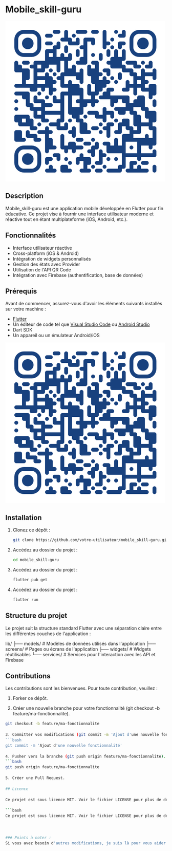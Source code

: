 # Mobile_skill-guru

![Logo](./assets/images/qr-code.png)

## Description

Mobile_skill-guru est une application mobile développée en Flutter pour fin éducative. 
Ce projet vise à fournir une interface utilisateur moderne et réactive tout en étant multiplateforme (iOS, Android, etc.).

## Fonctionnalités

- Interface utilisateur réactive
- Cross-platform (iOS & Android)
- Intégration de widgets personnalisés
- Gestion des états avec Provider
- Utilisation de l'API QR Code
- Intégration avec Firebase (authentification, base de données)

## Prérequis

Avant de commencer, assurez-vous d'avoir les éléments suivants installés sur votre machine :

- [Flutter](https://flutter.dev/docs/get-started/install)
- Un éditeur de code tel que [Visual Studio Code](https://code.visualstudio.com/) ou [Android Studio](https://developer.android.com/studio)
- Dart SDK
- Un appareil ou un émulateur Android/iOS

![QR Code](./assets/images/qr-code.png)

## Installation

1. Clonez ce dépôt :

   ```bash
   git clone https://github.com/votre-utilisateur/mobile_skill-guru.git

2. Accédez au dossier du projet :

   ```bash
   cd mobile_skill-guru

3. Accédez au dossier du projet :

   ```bash
   flutter pub get

4. Accédez au dossier du projet :

   ```bash
   flutter run

## Structure du projet

Le projet suit la structure standard Flutter avec une séparation claire entre les différentes couches de l'application :

lib/
├── models/    # Modèles de données utilisés dans l'application
├── screens/   # Pages ou écrans de l'application
├── widgets/   # Widgets réutilisables
└── services/  # Services pour l'interaction avec les API et Firebase

## Contributions

Les contributions sont les bienvenues. Pour toute contribution, veuillez :
1. Forker ce dépôt.

2. Créer une nouvelle branche pour votre fonctionnalité (git checkout -b feature/ma-fonctionnalite).
  ```bash
  git checkout -b feature/ma-fonctionnalite

3. Committer vos modifications (git commit -m 'Ajout d'une nouvelle fonctionnalité').
  ```bash
  git commit -m 'Ajout d'une nouvelle fonctionnalité'

4. Pusher vers la branche (git push origin feature/ma-fonctionnalite).
  ```bash
  git push origin feature/ma-fonctionnalite

5. Créer une Pull Request.

## Licence

Ce projet est sous licence MIT. Voir le fichier LICENSE pour plus de détails.

  ```bash
  Ce projet est sous licence MIT. Voir le fichier LICENSE pour plus de détails.



### Points à noter :
Si vous avez besoin d'autres modifications, je suis là pour vous aider !
